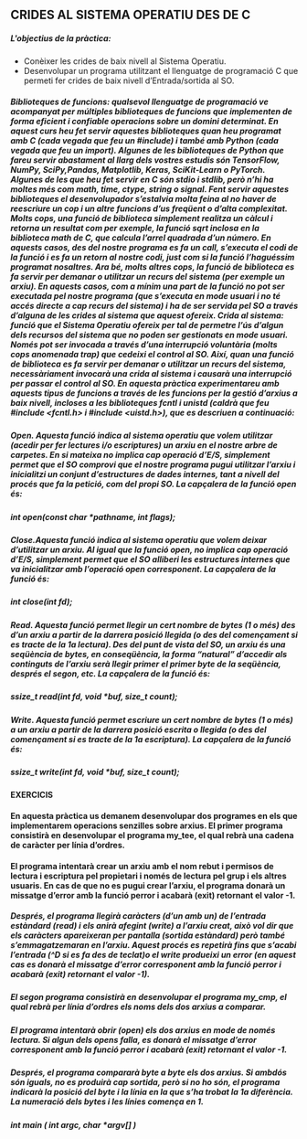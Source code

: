 ## CRIDES AL SISTEMA OPERATIU DES DE C

##### L'objectius de la pràctica:  
* Conèixer les crides de baix nivell al Sistema Operatiu.
* Desenvolupar un programa utilitzant el llenguatge de programació C que permeti
fer crides de baix nivell d’Entrada/sortida al SO.

##### Biblioteques de funcions: qualsevol llenguatge de programació ve acompanyat per múltiples biblioteques de funcions que implementen de forma eficient i confiable operacions sobre un domini determinat. En aquest curs heu fet servir aquestes biblioteques quan heu programat amb C (cada vegada que feu un #include) i també amb Python (cada vegada que feu un import). Algunes de les biblioteques de Python que fareu servir abastament al llarg dels vostres estudis són TensorFlow, NumPy, SciPy,Pandas, Matplotlib, Keras, SciKit-Learn o PyTorch. Algunes de les que heu fet servir en C són stdio i stdlib, però n’hi ha moltes més com math, time, ctype, string o signal. Fent servir aquestes biblioteques el desenvolupador s’estalvia molta feina al no haver de reescriure un cop i un altre funcions d’us freqüent o d’alta complexitat. Molts cops, una funció de biblioteca simplement realitza un càlcul i retorna un resultat com per exemple, la funció sqrt inclosa en la biblioteca math de C, que calcula l’arrel quadrada d’un número. En aquests casos, des del nostre programa es fa un call, s’executa el codi de la funció i es fa un retorn al nostre codi, just com si la funció l’haguéssim programat nosaltres. Ara bé, molts altres cops, la funció de biblioteca es fa servir per demanar o utilitzar un recurs del sistema (per exemple un arxiu). En aquests casos, com a mínim una part de la funció no pot ser executada pel nostre programa (que s’executa en mode usuari i no té accés directe a cap recurs del sistema) i ha de ser servida pel SO a través d’alguna de les crides al sistema que aquest ofereix. Crida al sistema: funció que el Sistema Operatiu ofereix per tal de permetre l’ús d’algun dels recursos del sistema que no poden ser gestionats en mode usuari. Només pot ser invocada a través d’una interrupció voluntària (molts cops anomenada trap) que cedeixi el control al SO. Així, quan una funció de biblioteca es fa servir per demanar o utilitzar un recurs del sistema, necessàriament invocarà una crida al sistema i causarà una interrupció per passar el control al SO. En aquesta pràctica experimentareu amb aquests tipus de funcions a través de les funcions per la gestió d’arxius a baix nivell, incloses a les biblioteques fcntl i unistd (caldrà que feu #include <fcntl.h> i #include <uistd.h>), que es descriuen a continuació:

##### Open. Aquesta funció indica al sistema operatiu que volem utilitzar (acedir per fer lectures i/o escriptures) un arxiu en el nostre arbre de carpetes. En si mateixa no implica cap operació d’E/S, simplement permet que el SO comprovi que el nostre programa pugui utilitzar l’arxiu i inicialitzi un conjunt d’estructures de dades internes, tant a nivell del procés que fa la petició, com del propi SO. La capçalera de la funció open és: 
##### int open(const char *pathname, int flags);

##### Close.Aquesta funció indica al sistema operatiu que volem deixar d’utilitzar un arxiu. Al igual que la funció open, no implica cap operació d’E/S, simplement permet que el SO alliberi les estructures internes que va inicialitzar amb l’operació open corresponent. La capçalera de la funció és:
##### int close(int fd);

##### Read. Aquesta funció permet llegir un cert nombre de bytes (1 o més) des d’un arxiu a partir de la darrera posició llegida (o des del començament si es tracte de la 1a lectura). Des del punt de vista del SO, un arxiu és una seqüència de bytes, en conseqüència, la forma “natural” d’accedir als continguts de l’arxiu serà llegir primer el primer byte de la seqüència, després el segon, etc. La capçalera de la funció és:
##### ssize_t read(int fd, void *buf, size_t count);

##### Write. Aquesta funció permet escriure un cert nombre de bytes (1 o més) a un arxiu a partir de la darrera posició escrita o llegida (o des del començament si es tracte de la 1a escriptura). La capçalera de la funció és:
##### ssize_t write(int fd, void *buf, size_t count);

#### EXERCICIS
#### En aquesta pràctica us demanem desenvolupar dos programes en els que implementarem operacions senzilles sobre arxius. El primer programa consistirà en desenvolupar el programa my_tee, el qual rebrà una cadena de caràcter per línia d’ordres. 
#### El programa intentarà crear un arxiu amb el nom rebut i permisos de lectura i escriptura pel propietari i només de lectura pel grup i els altres usuaris. En cas de que no es pugui crear l’arxiu, el programa donarà un missatge d’error amb la funció perror i acabarà (exit) retornant el valor -1.

##### Després, el programa llegirà caràcters (d’un amb un) de l’entrada estàndard (read) i els anirà afegint (write) a l’arxiu creat, això vol dir que els caràcters apareixeran per pantalla (sortida estàndard) però també s’emmagatzemaran en l’arxiu. Aquest procés es repetirà fins que s’acabi l’entrada (^D si es fa des de teclat)o el write produeixi un error (en aquest cas es donarà el missatge d’error corresponent amb la funció perror i acabarà (exit) retornant el valor -1).

##### El segon programa consistirà en desenvolupar el programa my_cmp, el qual rebrà per línia d’ordres els noms dels dos arxius a comparar.
##### El programa intentarà obrir (open) els dos arxius en mode de només lectura. Si algun dels opens falla, es donarà el missatge d’error corresponent amb la funció perror i acabarà (exit) retornant el valor -1.
##### Després, el programa compararà byte a byte els dos arxius. Si ambdós són iguals, no es produirà cap sortida, però si no ho són, el programa indicarà la posició del byte i la línia en la que s’ha trobat la 1a diferència. La numeració dels bytes i les línies comença en 1.

##### int main ( int argc, char *argv[] )
